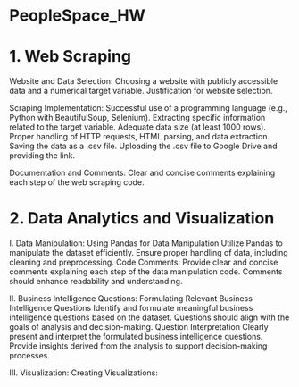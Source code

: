# PeopleSpace_HW
# 1. Web Scraping
   
Website and Data Selection:
Choosing a website with publicly accessible data and a numerical target variable.
Justification for website selection.

Scraping Implementation:
Successful use of a programming language (e.g., Python with BeautifulSoup, Selenium).
Extracting specific information related to the target variable.
Adequate data size (at least 1000 rows).
Proper handling of HTTP requests, HTML parsing, and data extraction.
Saving the data as a .csv file.
Uploading the .csv file to Google Drive and providing the link.

Documentation and Comments:
Clear and concise comments explaining each step of the web scraping code.

# 2. Data Analytics and Visualization

I. Data Manipulation:
Using Pandas for Data Manipulation
Utilize Pandas to manipulate the dataset efficiently. Ensure proper handling of data, including cleaning and preprocessing.
Code Comments:
Provide clear and concise comments explaining each step of the data manipulation code. Comments should enhance readability and understanding.

II. Business Intelligence Questions:
Formulating Relevant Business Intelligence Questions
Identify and formulate meaningful business intelligence questions based on the dataset.
Questions should align with the goals of analysis and decision-making.
Question Interpretation
Clearly present and interpret the formulated business intelligence questions. Provide insights derived from the analysis to support decision-making processes.

III. Visualization:
Creating Visualizations:
